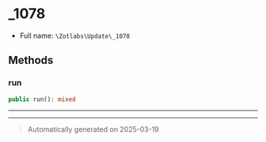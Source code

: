 
# _1078





* Full name: `\Zotlabs\Update\_1078`




## Methods


### run



```php
public run(): mixed
```












***


***
> Automatically generated on 2025-03-19
